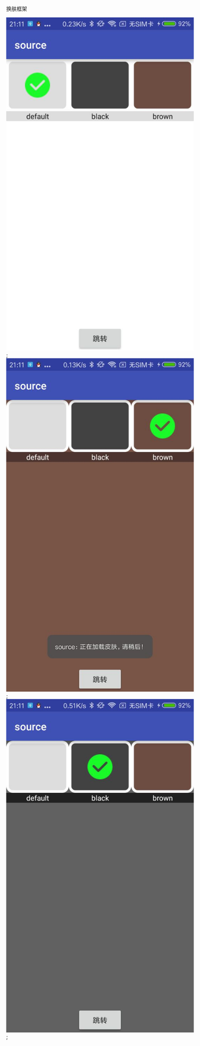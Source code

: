 换肤框架

![图1](https://github.com/1352101891/Servers/blob/master/20180821204751.jpg);
![图2](https://github.com/1352101891/Servers/blob/master/20180821211303.jpg);
![图3](https://github.com/1352101891/Servers/blob/master/20180821211310.jpg);
